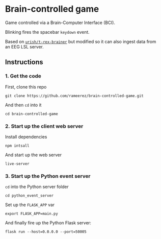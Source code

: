 # Brain-controlled game

Game controlled via a Brain-Computer Interface (BCI).

Blinking fires the spacebar `keydown` event.

Based on [`urish/t-rex-brainer`](https://github.com/urish/t-rex-brainer) but modified so it can also ingest data from an EEG LSL server.

## Instructions

### 1. Get the code

First, clone this repo

```
git clone https://github.com/rameerez/brain-controlled-game.git
```

And then `cd` into it

```
cd brain-controlled-game
```

### 2. Start up the client web server

Install dependencies

```
npm intsall
```

And start up the web server

```
live-server
```


### 3. Start up the Python event server

`cd` into the Python server folder

```
cd python_event_server
```

Set up the `FLASK_APP` var

```
export FLASK_APP=main.py
```

And finally fire up the Python Flask server:

```
flask run --host=0.0.0.0 --port=50005
```